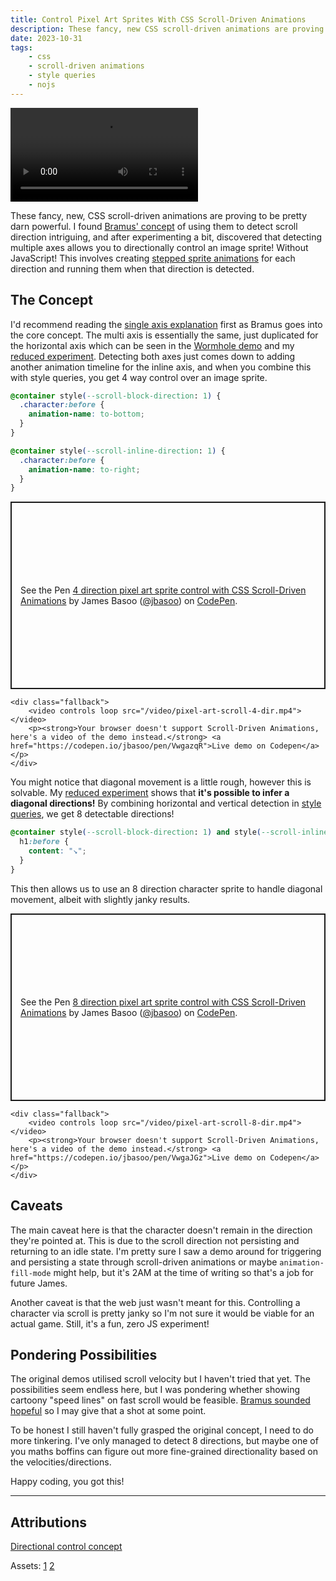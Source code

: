 ```yaml
---
title: Control Pixel Art Sprites With CSS Scroll-Driven Animations
description: These fancy, new CSS scroll-driven animations are proving to be pretty darn powerful. I found Bramus' concept of using them to detect scroll direction intriguing, and after experimenting found that detecting multiple axes allows you to directionally control an image sprite!
date: 2023-10-31
tags:
    - css
    - scroll-driven animations
    - style queries
    - nojs
---
```

<video controls loop src="/video/pixel-art-scroll-8-dir.mp4"></video>

These fancy, new, CSS scroll-driven animations are proving to be pretty darn powerful. I found [Bramus' concept](https://www.bram.us/2023/10/23/css-scroll-detection/) of using them to detect scroll direction intriguing, and after experimenting a bit, discovered that detecting multiple axes allows you to directionally control an image sprite! Without JavaScript! This involves creating [stepped sprite animations](https://blog.logrocket.com/making-css-animations-using-a-sprite-sheet/) for each direction and running them when that direction is detected.

## The Concept

I'd recommend reading the [single axis explanation](https://www.bram.us/2023/10/23/css-scroll-detection/#the-concept) first as Bramus goes into the core concept. The multi axis is essentially the same, just duplicated for the horizontal axis which can be seen in the [Wormhole demo](https://www.bram.us/2023/10/23/css-scroll-detection/#demo-wormhole) and my [reduced experiment](https://codepen.io/jbasoo/pen/NWoNvLx). Detecting both axes just comes down to adding another animation timeline for the inline axis, and when you combine this with style queries, you get 4 way control over an image sprite.

```css
@container style(--scroll-block-direction: 1) {
  .character:before {
    animation-name: to-bottom;
  }
}

@container style(--scroll-inline-direction: 1) {
  .character:before {
    animation-name: to-right;
  }
}
```

<div class="feature-fallback sda">
    <div class="feature">
        <p class="codepen" data-height="300" data-default-tab="result" data-slug-hash="VwgazqR" data-user="jbasoo" style="height: 300px; box-sizing: border-box; display: flex; align-items: center; justify-content: center; border: 2px solid; margin: 1em 0; padding: 1em;">
            <span>See the Pen <a href="https://codepen.io/jbasoo/pen/VwgazqR">
            4 direction pixel art sprite control with CSS Scroll-Driven Animations</a> by James Basoo (<a href="https://codepen.io/jbasoo">@jbasoo</a>)
            on <a href="https://codepen.io">CodePen</a>.</span>
        </p>
    </div>

    <div class="fallback">
        <video controls loop src="/video/pixel-art-scroll-4-dir.mp4"></video>
        <p><strong>Your browser doesn't support Scroll-Driven Animations, here's a video of the demo instead.</strong> <a href="https://codepen.io/jbasoo/pen/VwgazqR">Live demo on Codepen</a></p>
    </div>
</div>

You might notice that diagonal movement is a little rough, however this is solvable. My [reduced experiment](https://codepen.io/jbasoo/pen/NWoNvLx) shows that **it's possible to infer a diagonal directions!** By combining horizontal and vertical detection in [style queries](https://developer.chrome.com/blog/style-queries/), we get 8 detectable directions!

```css
@container style(--scroll-block-direction: 1) and style(--scroll-inline-direction: 1) {
  h1:before {
    content: "↘";
  }
}
```

This then allows us to use an 8 direction character sprite to handle diagonal movement, albeit with slightly janky results.

<div class="feature-fallback sda">
    <div class="feature">
        <p class="codepen" data-height="300" data-default-tab="result" data-slug-hash="VwgaJGz" data-user="jbasoo" style="height: 300px; box-sizing: border-box; display: flex; align-items: center; justify-content: center; border: 2px solid; margin: 1em 0; padding: 1em;">
            <span>See the Pen <a href="https://codepen.io/jbasoo/pen/VwgaJGz">
            8 direction pixel art sprite control with CSS Scroll-Driven Animations</a> by James Basoo (<a href="https://codepen.io/jbasoo">@jbasoo</a>)
            on <a href="https://codepen.io">CodePen</a>.</span>
        </p>
    </div>

    <div class="fallback">
        <video controls loop src="/video/pixel-art-scroll-8-dir.mp4"></video>
        <p><strong>Your browser doesn't support Scroll-Driven Animations, here's a video of the demo instead.</strong> <a href="https://codepen.io/jbasoo/pen/VwgaJGz">Live demo on Codepen</a></p>
    </div>
</div>


## Caveats
The main caveat here is that the character doesn't remain in the direction they're pointed at. This is due to the scroll direction not persisting and returning to an idle state. I'm pretty sure I saw a demo around for triggering and persisting a state through scroll-driven animations or maybe `animation-fill-mode` might help, but it's 2AM at the time of writing so that's a job for future James.

Another caveat is that the web just wasn't meant for this. Controlling a character via scroll is pretty janky so I'm not sure it would be viable for an actual game. Still, it's a fun, zero JS experiment!

## Pondering Possibilities
The original demos utilised scroll velocity but I haven't tried that yet. The possibilities seem endless here, but I was pondering whether showing cartoony "speed lines" on fast scroll would be feasible. [Bramus sounded hopeful](https://front-end.social/@bramus/111285106651170862) so I may give that a shot at some point.

To be honest I still haven't fully grasped the original concept, I need to do more tinkering. I've only managed to detect 8 directions, but maybe one of you maths boffins can figure out more fine-grained directionality based on the velocities/directions.

Happy coding, you got this!

<hr>

## Attributions
[Directional control concept](https://www.bram.us/2023/10/23/css-scroll-detection/#the-concept)

Assets: [1](https://cupnooble.itch.io/sprout-lands-asset-pack) [2](https://axulart.itch.io/small-8-direction-characters)


<script async src="https://cpwebassets.codepen.io/assets/embed/ei.js"></script>